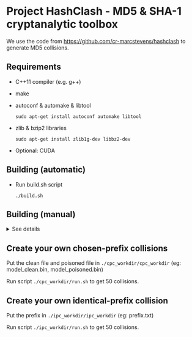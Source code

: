 # Project HashClash - MD5 & SHA-1 cryptanalytic toolbox

We use the code from https://github.com/cr-marcstevens/hashclash to generate MD5 collisions. 

## Requirements

- C++11 compiler (e.g. g++)
- make
- autoconf & automake & libtool

  `sudo apt-get install autoconf automake libtool`
  
- zlib & bzip2 libraries

  `sudo apt-get install zlib1g-dev libbz2-dev`
  
- Optional: CUDA
  
## Building (automatic)

- Run build.sh script

   `./build.sh`

## Building (manual)

<details>
<summary>See details</summary>
<p>
  
- local boost C++ libraries (preferable version 1.57.0)

  `./install_boost.sh` 

  Override default boost version 1.57.0 and/or installation directory as follows:
  
  `BOOST_VERSION=1.65.1 BOOST_INSTALL_PREFIX=$HOME/boost/boost-1.65.1 ./install_boost.sh`
  
- Build configure script

  `autoreconf --install`
  
- Run configure (with boost installed in `$(pwd)/boost-VERSION` by `install_boost.sh`)

  `./configure --with-boost=$(pwd)/boost-1.57.0 [--without-cuda|--with-cuda=/usr/local/cuda-X.X]`

- Build programs

  `make [-j 4]`

</p>
</details>

## Create your own chosen-prefix collisions

Put the clean file and poisoned file in `./cpc_workdir/cpc_workdir` (eg: model_clean.bin, model_poisoned.bin)

Run script `./cpc_workdir/run.sh` to get 50 collisions.

## Create your own identical-prefix collision

Put the prefix in `./ipc_workdir/ipc_workdir` (eg: prefix.txt)

Run script `./ipc_workdir/run.sh` to get 50 collisions. 